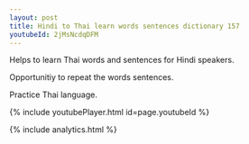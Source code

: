 ```yaml
---
layout: post
title: Hindi to Thai learn words sentences dictionary 157 
youtubeId: 2jMsNcdqDFM
---
```

 
 
Helps to learn Thai words and sentences for Hindi speakers.

Opportunitiy to repeat the words sentences. 

Practice Thai language. 
 
{% include youtubePlayer.html id=page.youtubeId %}
 
 
{% include analytics.html %}